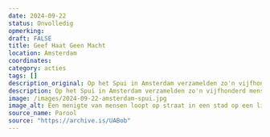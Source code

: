 ```yaml
---
date: 2024-09-22
status: Onvolledig
opmerking: 
draft: FALSE
title: Geef Haat Geen Macht
location: Amsterdam
coordinates: 
category: acties
tags: []
description_original: Op het Spui in Amsterdam verzamelden zo'n vijfhonderd mensen zich voor een demonstratie tegen het Nederlandse kabinetsbeleid. In de toespraken en tijdens de mars werd ruime aandacht gegeven aan de manier waarop Nederland de genocide en de zionistische bezetting blijft steunen. 
description: Op het Spui in Amsterdam verzamelden zo'n vijfhonderd mensen zich voor een demonstratie tegen het Nederlandse kabinetsbeleid. In de toespraken en tijdens de mars werd ruime aandacht gegeven aan de manier waarop Nederland de genocide en de zionistische bezetting blijft steunen. 
image: /images/2024-09-22-amsterdam-spui.jpg
image_alt: Een menigte van mensen loopt op straat in een stad op een lichte, zonnige dag, met auto's die langs hen heen gaan. Aan de voorkant lopen vijf mensen die samen een banner dragen. Op de banner staat de tekst 'Geef haat geen macht', met in de rechterbovenhoek van het spandoek een schildering van twee handen die elkaar schudden met de tekst 'Platform stop racisme' en daarnaast vele stickers met een Palestijnse vlag. De mensen die het spandoek dragen zingen of schreeuwen. In de menigte achter hen houden mensen borden, spandoeken, en Palestijnse vlaggen op.
source_name: Parool
source: "https://archive.is/UABob"
---
```


